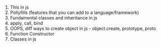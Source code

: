 1. This in js
2. Pollyfills (features that you can add to a language/framework)
3. Fundamental classes and inheritance in js
4. apply, call, bind
5. OOPS, diff ways to create object in js - object.create, prototype, proto
6. Function Constructor
7. Classes in js